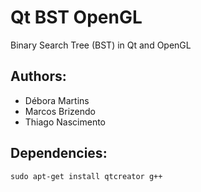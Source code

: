 Qt BST OpenGL
======
Binary Search Tree (BST) in Qt and OpenGL

Authors:
-----------
- Débora Martins
- Marcos Brizendo
- Thiago Nascimento

Dependencies:
-----------
`sudo apt-get install qtcreator g++`

